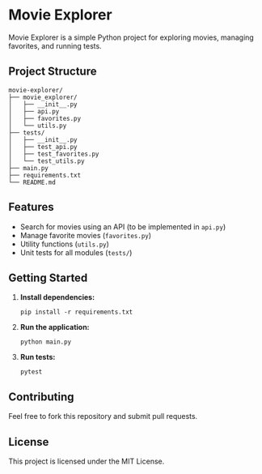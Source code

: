 # Movie Explorer

Movie Explorer is a simple Python project for exploring movies, managing favorites, and running tests.

## Project Structure

```
movie-explorer/
├── movie_explorer/
│   ├── __init__.py
│   ├── api.py
│   ├── favorites.py
│   └── utils.py
├── tests/
│   ├── __init__.py
│   ├── test_api.py
│   ├── test_favorites.py
│   └── test_utils.py
├── main.py
├── requirements.txt
└── README.md
```

## Features

- Search for movies using an API (to be implemented in `api.py`)
- Manage favorite movies (`favorites.py`)
- Utility functions (`utils.py`)
- Unit tests for all modules (`tests/`)

## Getting Started

1. **Install dependencies:**
   ```
   pip install -r requirements.txt
   ```

2. **Run the application:**
   ```
   python main.py
   ```

3. **Run tests:**
   ```
   pytest
   ```

## Contributing

Feel free to fork this repository and submit pull requests.

## License

This project is licensed under the MIT License.
